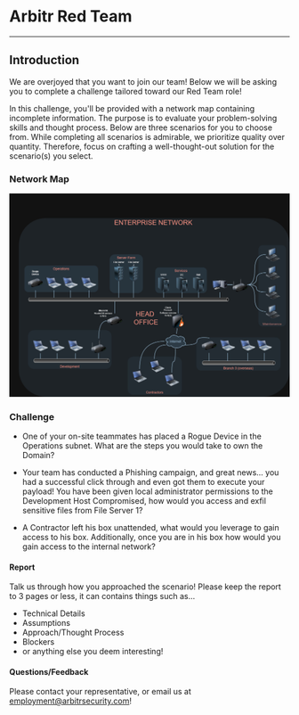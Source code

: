 # Arbitr Red Team

---

## Introduction
We are overjoyed that you want to join our team! Below we will be asking you to complete a challenge tailored toward our Red Team role!

In this challenge, you'll be provided with a network map containing incomplete information. The purpose is to evaluate your problem-solving skills and thought process. Below are three scenarios for you to choose from. While completing all scenarios is admirable, we prioritize quality over quantity. Therefore, focus on crafting a well-thought-out solution for the scenario(s) you select.

### Network Map

![Network Map](./Valid_Diagram.jpg)

### Challenge

- One of your on-site teammates has placed a Rogue Device in the Operations subnet. What are the steps you would take to own the Domain?
  
- Your team has conducted a Phishing campaign, and great news... you had a successful click through and even got them to execute your payload! You have been given local administrator permissions to the Development Host Compromised, how would you access and exfil sensitive files from File Server 1?
  
- A Contractor left his box unattended, what would you leverage to gain access to his box. Additionally, once you are in his box how would you gain access to the internal network?

#### Report
Talk us through how you approached the scenario! Please keep the report to 3 pages or less, it can contains things such as...
- Technical Details
- Assumptions
- Approach/Thought Process
- Blockers
- or anything else you deem interesting!

#### Questions/Feedback
Please contact your representative, or email us at employment@arbitrsecurity.com! 
